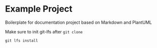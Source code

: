 # Example Project

Boilerplate for documentation project based on Markdown and PlantUML

Make sure to init git-lfs after `git clone`

`git lfs install`
